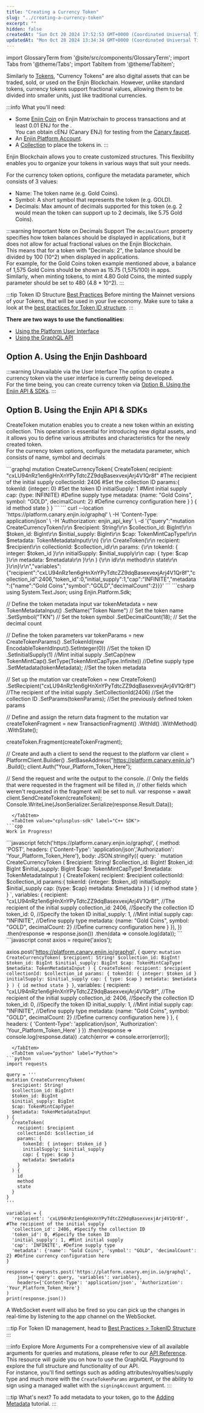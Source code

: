 ```yaml
---
title: "Creating a Currency Token"
slug: "../creating-a-currency-token"
excerpt: ""
hidden: false
createdAt: "Sun Oct 20 2024 17:52:53 GMT+0000 (Coordinated Universal Time)"
updatedAt: "Mon Oct 28 2024 13:34:34 GMT+0000 (Coordinated Universal Time)"
---
```


import GlossaryTerm from '@site/src/components/GlossaryTerm';
import Tabs from '@theme/Tabs';
import TabItem from '@theme/TabItem';

Similarly to [Tokens](/02-tutorials/01-managing-tokens/02-creating-tokens/02-creating-tokens.md), "Currency Tokens" are also digital assets that can be traded, sold, or used on the Enjin Blockchain. However, unlike standard tokens, currency tokens support fractional values, allowing them to be divided into smaller units, just like traditional currencies.

:::info What you'll need:
- Some [Enjin Coin](/01-getting-started/02-using-enjin-coin.md) on Enjin Matrixchain to process transactions and at least 0.01 ENJ for the <GlossaryTerm id="token_account_deposit" />.  
You can obtain cENJ (Canary ENJ) for testing from the [Canary faucet](https://faucet.canary.enjin.io/).
- An [Enjin Platform Account](/01-getting-started/03-using-the-enjin-platform.md).
- A [Collection](/02-tutorials/01-managing-tokens/01-creating-collections.md) to place the tokens in.
:::

Enjin Blockchain allows you to create customized <GlossaryTerm id="token_id" /> structures. This flexibility enables you to organize your tokens in various ways that suit your needs.

For the currency token options, configure the metadata parameter, which consists of 3 values:

- Name: The token name (e.g. Gold Coins).
- Symbol: A short symbol that represents the token (e.g. GOLD).
- Decimals: Max amount of decimals supported for this token (e.g. 2 would mean the token can support up to 2 decimals, like 5.75 Gold Coins).

:::warning Important Note on Decimals Support
The `decimalCount` property specifies how token balances should be displayed in applications, but it does not allow for actual fractional values on the Enjin Blockchain.  
This means that for a token with "Decimals: 2", the balance should be divided by 100 (10^2) when displayed in applications.  
For example, for the Gold Coins token example mentioned above, a balance of 1,575 Gold Coins should be shown as 15.75 (1,575/100) in apps.  
Similarly, when minting tokens, to mint 4.80 Gold Coins, the minted supply parameter should be set to 480 (4.8 \* 10^2).
:::

:::tip Token ID Structure [Best Practices](/02-tutorials/03-advanced-mechanics/01-tokenid-structure.md)
Before minting the Mainnet versions of your Tokens, that will be used in your live economy. Make sure to take a look at the [best practices for Token ID structure](/02-tutorials/03-advanced-mechanics/01-tokenid-structure.md).
:::

**There are two ways to use the <GlossaryTerm id="create_asset" /> functionalities:**

- [Using the Platform User Interface](#option-a-using-the-enjin-dashboard)
- [Using the GraphQL API](#option-b-using-the-enjin-api--sdks)

## Option A. Using the Enjin Dashboard

:::warning Unavailable via the User Interface
The option to create a currency token via the user interface is currently being developed.  
For the time being, you can create currency token via [Option B. Using the Enjin API & SDKs](#option-b-using-the-enjin-api--sdks).
:::

## Option B. Using the Enjin API & SDKs

CreateToken mutation enables you to create a new token within an existing collection. This operation is essential for introducing new digital assets, and it allows you to define various attributes and characteristics for the newly created token.  
For the currency token options, configure the metadata parameter, which consists of name, symbol and decimals

<Tabs>
  <TabItem value="graphql" label="GraphQL">
```graphql
mutation CreateCurrencyToken{
  CreateToken(
    recipient: "cxLU94nRz1en6gHnXnYPyTdtcZZ9dqBasexvexjArj4V1Qr8f" #The recipient of the initial supply
    collectionId: 2406 #Set the collection ID
    params:{
      tokenId: {integer: 0} #Set the token ID
      initialSupply: 1 #Mint initial supply
      cap: {type: INFINITE} #Define supply type
      metadata: {name: "Gold Coins", symbol: "GOLD", decimalCount: 2} #Define currency configuration here
    }
  ) {
    id
    method
    state
  }
}
```
  </TabItem>
  <TabItem value="curl" label="cURL">
```
curl --location 'https://platform.canary.enjin.io/graphql' \
-H 'Content-Type: application/json' \
-H 'Authorization: enjin_api_key' \
-d '{"query":"mutation CreateCurrencyToken(\r\n  $recipient: String!\r\n  $collection_id: BigInt!\r\n  $token_id: BigInt\r\n  $initial_supply: BigInt\r\n  $cap: TokenMintCapType!\r\n  $metadata: TokenMetadataInput\r\n) {\r\n  CreateToken(\r\n    recipient: $recipient\r\n    collectionId: $collection_id\r\n    params: {\r\n      tokenId: { integer: $token_id }\r\n      initialSupply: $initial_supply\r\n      cap: { type: $cap }\r\n      metadata: $metadata\r\n    }\r\n  ) {\r\n    id\r\n    method\r\n    state\r\n  }\r\n}\r\n","variables":{"recipient":"cxLU94nRz1en6gHnXnYPyTdtcZZ9dqBasexvexjArj4V1Qr8f","collection_id":2406,"token_id":0,"initial_supply":1,"cap":"INFINITE","metadata":{"name":"Gold Coins","symbol":"GOLD","decimalCount":2}}}'
```
  </TabItem>
  <TabItem value="csharp-sdk" label="c# SDK">
```csharp
using System.Text.Json;
using Enjin.Platform.Sdk;

// Define the token metadata input
var tokenMetadata = new TokenMetadataInput()
    .SetName("Token Name") // Set the token name
    .SetSymbol("TKN") // Set the token symbol
    .SetDecimalCount(18); // Set the decimal count

// Define the token parameters
var tokenParams = new CreateTokenParams()
    .SetTokenId(new EncodableTokenIdInput().SetInteger(0)) //Set the token ID
    .SetInitialSupply(1) //Mint initial supply
    .SetCap(new TokenMintCap().SetType(TokenMintCapType.Infinite)) //Define supply type
    .SetMetadata(tokenMetadata); //Set the token metadata

// Set up the mutation
var createToken = new CreateToken()
    .SetRecipient("cxLU94nRz1en6gHnXnYPyTdtcZZ9dqBasexvexjArj4V1Qr8f") //The recipient of the initial supply
    .SetCollectionId(2406) //Set the collection ID
    .SetParams(tokenParams); //Set the previously defined token params

// Define and assign the return data fragment to the mutation
var createTokenFragment = new TransactionFragment()
    .WithId()
    .WithMethod()
    .WithState();

createToken.Fragment(createTokenFragment);

// Create and auth a client to send the request to the platform
var client = PlatformClient.Builder()
    .SetBaseAddress("https://platform.canary.enjin.io")
    .Build();
client.Auth("Your_Platform_Token_Here");

// Send the request and write the output to the console.
// Only the fields that were requested in the fragment will be filled in,
// other fields which weren't requested in the fragment will be set to null.
var response = await client.SendCreateToken(createToken);
Console.WriteLine(JsonSerializer.Serialize(response.Result.Data));
```
  </TabItem>
  <TabItem value="cplusplus-sdk" label="C++ SDK">
```cpp
Work in Progress!
```
  </TabItem>
  <TabItem value="js" label="Javascript">
```javascript
fetch('https://platform.canary.enjin.io/graphql', {
  method: 'POST',
  headers: {'Content-Type': 'application/json','Authorization': 'Your_Platform_Token_Here'},
  body: JSON.stringify({
    query: `
      mutation CreateCurrencyToken
      (
        $recipient: String!
        $collection_id: BigInt!
        $token_id: BigInt
        $initial_supply: BigInt
        $cap: TokenMintCapType!
        $metadata: TokenMetadataInput
      ) {
        CreateToken(
          recipient: $recipient
          collectionId: $collection_id
          params:{
            tokenId: {integer: $token_id}
            initialSupply: $initial_supply 
            cap: {type: $cap} 
            metadata: $metadata
          }
        ) {
          id
          method
          state
        }
      }
    `,
    variables: {
      recipient: "cxLU94nRz1en6gHnXnYPyTdtcZZ9dqBasexvexjArj4V1Qr8f",  //The recipient of the initial supply
      collection_id: 2406, //Specify the collection ID
      token_id: 0, //Specify the token ID
      initial_supply: 1, //Mint initial supply
      cap: "INFINITE", //Define supply type
      metadata: {name: "Gold Coins", symbol: "GOLD", decimalCount: 2} //Define currency configuration here
    }
  }),
})
.then(response => response.json())
.then(data => console.log(data));
```
  </TabItem>
  <TabItem value="nodejs" label="Node.js">
```javascript
const axios = require('axios');

axios.post('https://platform.canary.enjin.io/graphql', {
  query: `
    mutation CreateCurrencyToken(
      $recipient: String!
      $collection_id: BigInt!
      $token_id: BigInt
      $initial_supply: BigInt
      $cap: TokenMintCapType!
      $metadata: TokenMetadataInput
    ) {
      CreateToken(
        recipient: $recipient
        collectionId: $collection_id
        params: {
          tokenId: { integer: $token_id }
          initialSupply: $initial_supply
          cap: { type: $cap }
          metadata: $metadata
        }
      ) {
        id
        method
        state
      }
    }
  `,
  variables: {
    recipient: "cxLU94nRz1en6gHnXnYPyTdtcZZ9dqBasexvexjArj4V1Qr8f",  //The recipient of the initial supply
    collection_id: 2406, //Specify the collection ID
    token_id: 0, //Specify the token ID
    initial_supply: 1, //Mint initial supply
    cap: "INFINITE", //Define supply type
    metadata: {name: "Gold Coins", symbol: "GOLD", decimalCount: 2} //Define currency configuration here
  }
}, {
  headers: { 'Content-Type': 'application/json', 'Authorization': 'Your_Platform_Token_Here' }
})
.then(response => console.log(response.data))
.catch(error => console.error(error));
```
  </TabItem>
  <TabItem value="python" label="Python">
```python
import requests

query = '''
mutation CreateCurrencyToken(
  $recipient: String!
  $collection_id: BigInt!
  $token_id: BigInt
  $initial_supply: BigInt
  $cap: TokenMintCapType!
  $metadata: TokenMetadataInput
) {
  CreateToken(
    recipient: $recipient
    collectionId: $collection_id
    params: {
      tokenId: { integer: $token_id }
      initialSupply: $initial_supply
      cap: { type: $cap }
      metadata: $metadata
    }
  ) {
    id
    method
    state
  }
}
'''

variables = {
  'recipient': 'cxLU94nRz1en6gHnXnYPyTdtcZZ9dqBasexvexjArj4V1Qr8f', #The recipient of the initial supply
  'collection_id': 2406, #Specify the collection ID
  'token_id': 0, #Specify the token ID
  'initial_supply': 1, #Mint initial supply
  'cap': 'INFINITE', #Define supply type
  'metadata': {'name': "Gold Coins", 'symbol': "GOLD", 'decimalCount': 2} #Define currency configuration here
}

response = requests.post('https://platform.canary.enjin.io/graphql',
	json={'query': query, 'variables': variables},
	headers={'Content-Type': 'application/json', 'Authorization': 'Your_Platform_Token_Here'}
)
print(response.json())
```
  </TabItem>
</Tabs>

A WebSocket event will also be fired so you can pick up the changes in real-time by listening to the app channel on the WebSocket.

:::tip
For Token ID management, head to [Best Practices > TokenID Structure](/02-tutorials/03-advanced-mechanics/01-tokenid-structure.md)
:::

:::info Explore More Arguments
For a comprehensive view of all available arguments for queries and mutations, please refer to our [API Reference](/01-getting-started/04-using-enjin-api/02-api-reference.md). This resource will guide you on how to use the GraphiQL Playground to explore the full structure and functionality of our API.  
For instance, you'll find settings such as adding attributes/royalties/supply type and much more with the `CreateTokenParams` argument, or the ability to sign using a managed wallet with the `signingAccount` argument.
:::

:::tip What's next?
To add metadata to your token, go to the [Adding Metadata](/02-tutorials/01-managing-tokens/03-adding-metadata.md) tutorial.
:::
